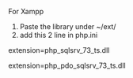 For Xampp

1. Paste the library under ~/ext/
2. add this 2 line in php.ini


extension=php_sqlsrv_73_ts.dll

extension=php_pdo_sqlsrv_73_ts.dll
